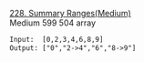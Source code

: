 [228. Summary Ranges(Medium)](https://leetcode.com/problems/summary-ranges/)  
Medium
599
504
array

```html
Input:  [0,2,3,4,6,8,9]
Output: ["0","2->4","6","8->9"]
```